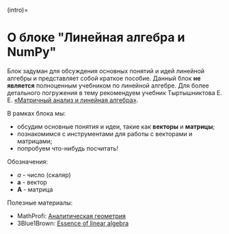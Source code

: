 (intro)=
# О блоке "Линейная алгебра и NumPy"

Блок задуман для обсуждения основных понятий и идей линейной алгебры и представляет собой краткое пособие. Данный блок **не является** полноценным учебником по линейной алгебре. Для более детального погружения в тему рекомендуем учебник Тыртышниктова Е. Е. [«Матричный анализ и линейная алгебра»](https://www.inm.ras.ru/wp-content/uploads/library/Monographies/all.pdf).

В рамках блока мы:
- обсудим основные понятия и идеи, такие как **векторы** и **матрицы**;
- познакомимся с инструментами для работы с векторами и матрицами;
- попробуем что-нибудь посчитать!

Обозначения:
- $a$ - число (скаляр)
- $\mathbf{a}$ - вектор
- $\mathbf{A}$ - матрица

Полезные материалы:
 - MathProfi: [Аналитическая геометрия](http://mathprofi.ru/vektory_dlya_chainikov.html)
 - 3Blue1Brown: [Essence of linear algebra](https://youtube.com/playlist?list=PLZHQObOWTQDPD3MizzM2xVFitgF8hE_ab)
